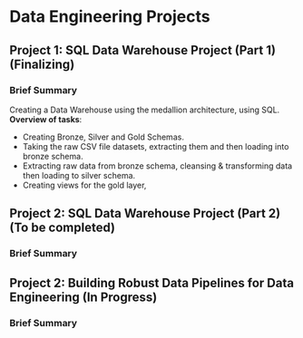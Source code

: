 # Data Engineering Projects

## Project 1: SQL Data Warehouse Project (Part 1) (Finalizing) 
### Brief Summary
Creating a Data Warehouse using the medallion architecture, using SQL.
**Overview of tasks**:
  * Creating Bronze, Silver and Gold Schemas.
  * Taking the raw CSV file datasets, extracting them and then loading into bronze schema.
  * Extracting raw data from bronze schema, cleansing & transforming data then loading to silver schema.
  * Creating views for the gold layer,

## Project 2: SQL Data Warehouse Project (Part 2) (To be completed)
### Brief Summary



## Project 2: Building Robust Data Pipelines for Data Engineering (In Progress)
### Brief Summary 


